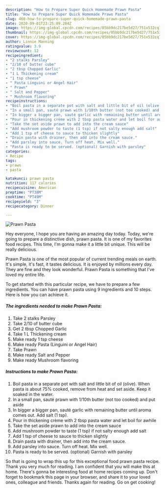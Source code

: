 ```yaml
---
description: "How to Prepare Super Quick Homemade Prawn Pasta"
title: "How to Prepare Super Quick Homemade Prawn Pasta"
slug: 460-how-to-prepare-super-quick-homemade-prawn-pasta
date: 2020-09-01T23:25:09.284Z
image: https://img-global.cpcdn.com/recipes/05bb9dc217be5d27/751x532cq70/prawn-pasta-recipe-main-photo.jpg
thumbnail: https://img-global.cpcdn.com/recipes/05bb9dc217be5d27/751x532cq70/prawn-pasta-recipe-main-photo.jpg
cover: https://img-global.cpcdn.com/recipes/05bb9dc217be5d27/751x532cq70/prawn-pasta-recipe-main-photo.jpg
author: Linnie Manning
ratingvalue: 3.9
reviewcount: 12
recipeingredient:
- "2 stalks Parsley"
- "2/10 of butter cube"
- "2 tbsp Chopped Garlic"
- "1 L Thickening cream"
- "1 tsp cheese"
- " Pasta Linguini or Angel Hair"
- " Prawn"
- " Salt and Pepper"
- " Mushroom flavoring"
recipeinstructions:
- "Boil pasta in a separate pot with salt and little bit of oil (olive). When pasta is about 75% cooked, remove from heat and set aside. Keep it soaked in the water."
- "In a small pan, sauté prawn with 1/10th butter (not too cooked) and put aside"
- "In bigger a bigger pan, sauté garlic with remaining butter until aroma comes out. Add salt (1 tsp)."
- "Pour in thickening crème with 2 tbsp pasta water and let boil for awhile"
- "Take the set aside prawn to add into the cream sauce"
- "Add mushroom powder to taste (1 tsp) if not salty enough add salt"
- "Add 1 tsp of cheese to sauce to thicken slightly"
- "Drain pasta with drainer, then add into the cream sauce."
- "Add parsley into sauce. Turn off heat. Mix well."
- "Pasta is ready to be served. (optional) Garnish with parsley"
categories:
- Recipe
tags:
- prawn
- pasta

katakunci: prawn pasta 
nutrition: 117 calories
recipecuisine: American
preptime: "PT38M"
cooktime: "PT49M"
recipeyield: "3"
recipecategory: Dinner

---
```



![Prawn Pasta](https://img-global.cpcdn.com/recipes/05bb9dc217be5d27/751x532cq70/prawn-pasta-recipe-main-photo.jpg)

Hey everyone, I hope you are having an amazing day today. Today, we're going to prepare a distinctive dish, prawn pasta. It is one of my favorites food recipes. This time, I'm gonna make it a little bit unique. This will be really delicious.

Prawn Pasta is one of the most popular of current trending meals on earth. It's simple, it's fast, it tastes delicious. It is enjoyed by millions every day. They are fine and they look wonderful. Prawn Pasta is something that I've loved my entire life.




To get started with this particular recipe, we have to prepare a few ingredients. You can have prawn pasta using 9 ingredients and 10 steps. Here is how you can achieve it.

<!--inarticleads1-->

##### The ingredients needed to make Prawn Pasta:

1. Take 2 stalks Parsley
1. Take 2/10 of butter cube
1. Get 2 tbsp Chopped Garlic
1. Take 1 L Thickening cream
1. Make ready 1 tsp cheese
1. Make ready  Pasta (Linguini or Angel Hair)
1. Take  Prawn
1. Make ready  Salt and Pepper
1. Make ready  Mushroom flavoring




<!--inarticleads2-->

##### Instructions to make Prawn Pasta:

1. Boil pasta in a separate pot with salt and little bit of oil (olive). When pasta is about 75% cooked, remove from heat and set aside. Keep it soaked in the water.
1. In a small pan, sauté prawn with 1/10th butter (not too cooked) and put aside
1. In bigger a bigger pan, sauté garlic with remaining butter until aroma comes out. Add salt (1 tsp).
1. Pour in thickening crème with 2 tbsp pasta water and let boil for awhile
1. Take the set aside prawn to add into the cream sauce
1. Add mushroom powder to taste (1 tsp) if not salty enough add salt
1. Add 1 tsp of cheese to sauce to thicken slightly
1. Drain pasta with drainer, then add into the cream sauce.
1. Add parsley into sauce. Turn off heat. Mix well.
1. Pasta is ready to be served. (optional) Garnish with parsley




So that is going to wrap this up for this exceptional food prawn pasta recipe. Thank you very much for reading. I am confident that you will make this at home. There's gonna be interesting food at home recipes coming up. Don't forget to bookmark this page in your browser, and share it to your loved ones, colleague and friends. Thanks again for reading. Go on get cooking!
